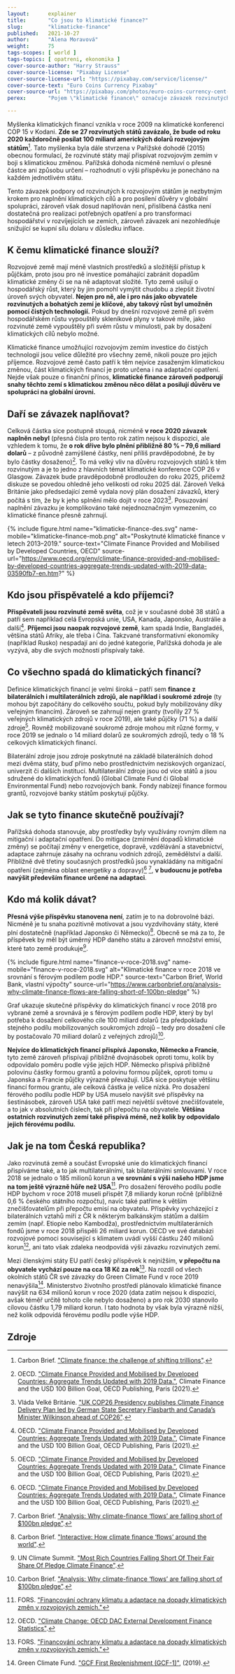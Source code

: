```yaml
---
layout:      explainer
title:       "Co jsou to klimatické finance?"
slug:        "klimaticke-finance"
published:   2021-10-27
author:      "Alena Moravová"
weight:      75
tags-scopes: [ world ]
tags-topics: [ opatreni, ekonomika ]
cover-source-author: "Harry Strauss"
cover-source-license: "Pixabay License"
cover-source-license-url: "https://pixabay.com/service/license/"
cover-source-text: "Euro Coins Currency Pixabay"
cover-source-url: "https://pixabay.com/photos/euro-coins-currency-cent-euro-cent-1353420/"
perex:       "Pojem \"klimatické finance\" označuje závazek rozvinutých zemí finančně přispívat rozvíjejícím se státům na boj s klimatickou změnou a jejími dopady."

---
```

Myšlenka klimatických financí vznikla v roce 2009 na klimatické konferenci COP 15 v Kodani. **Zde se 27 rozvinutých států zavázalo, že bude od roku 2020 každoročně posílat 100 miliard amerických dolarů rozvojovým státům**[^1]. Tato myšlenka byla dále stvrzena v Pařížské dohodě (2015) obecnou formulací, že rozvinuté státy mají přispívat rozvojovým zemím v boji s klimatickou změnou. Pařížská dohoda nicméně nemluví o přesné částce ani způsobu určení – rozhodnutí o výši příspěvku je ponecháno na každém jednotlivém státu.

Tento závazek podpory od rozvinutých k rozvojovým státům je nezbytným krokem pro naplnění klimatických cílů a pro posílení důvěry v globální spolupráci, zároveň však dosud naplňován není, přislíbená částka není dostatečná pro realizaci potřebných opatření a pro transformaci hospodářství v rozvíjejících se zemích, zároveň závazek ani nezohledňuje snižující se kupní sílu dolaru v důsledku inflace.

## K čemu klimatické finance slouží?

Rozvojové země mají méně vlastních prostředků a složitější přístup k půjčkám, proto jsou pro ně investice pomáhající zabránit dopadům klimatické změny či se na ně adaptovat složité. Tyto země usilují o hospodářský růst, který by jim pomohl vymýtit chudobu a zlepšit životní úroveň svých obyvatel. **Nejen pro ně, ale i pro nás jako obyvatele rozvinutých a bohatých zemí je klíčové, aby takový růst byl umožněn pomocí čistých technologií.** Pokud by dnešní rozvojové země při svém hospodářském růstu vypouštěly skleníkové plyny v takové míře, jako rozvinuté země vypouštěly při svém růstu v minulosti, pak by dosažení klimatických cílů nebylo možné.

Klimatické finance umožňující rozvojovým zemím investice do čistých technologií jsou velice důležité pro všechny země, nikoli pouze pro jejich příjemce. Rozvojové země často patří k těm nejvíce zasaženým klimatickou změnou, část klimatických financí je proto určena i na <glossary id="adaptace">adaptační opatření</glossary>. Nejde však pouze o finanční přínos, **klimatické finance zároveň podporují snahy těchto zemí s klimatickou změnou něco dělat a posilují důvěru ve spolupráci na globální úrovni.**

## Daří se závazek naplňovat?

Celková částka sice postupně stoupá, nicméně **v roce 2020 závazek naplněn nebyl** (přesná čísla pro tento rok zatím nejsou k dispozici, ale vzhledem k tomu, že **o rok dříve bylo plnění přibližně 80 % – 79,6 miliard dolarů** – z původně zamýšlené částky, není příliš pravděpodobné, že by bylo částky dosaženo)[^2]. To má velký vliv na důvěru rozvojových států k těm rozvinutým a je to jedno z hlavních témat klimatické konference COP 26 v Glasgow. Závazek bude pravděpodobně prodloužen do roku 2025, přičemž diskuze se povedou ohledně jeho velikosti od roku 2025 dál. Zároveň Velká Británie jako předsedající země vydala nový plán dosažení závazků, který počítá s tím, že by k jeho splnění mělo dojít v roce 2023[^8]. Posuzování naplnění závazku je komplikováno také nejednoznačným vymezením, co klimatické finance přesně zahrnují.

{% include figure.html
    name="klimaticke-finance-des.svg"
    name-mobile="klimaticke-finance-mob.png"
    alt="Poskytnuté klimatické finance v letech 2013–2019."
    source-text="Climate Finance Provided and Mobilised by Developed Countries, OECD"
    source-url="https://www.oecd.org/env/climate-finance-provided-and-mobilised-by-developed-countries-aggregate-trends-updated-with-2019-data-03590fb7-en.htm?"
%}

## Kdo jsou přispěvatelé a kdo příjemci?

**Přispěvateli jsou rozvinuté země světa**, což je v současné době 38 států a patří sem například celá Evropská unie, USA, Kanada, Japonsko, Austrálie a další[^2]. **Příjemci jsou naopak rozvojové země**, kam spadá Indie, Bangladéš, většina států Afriky, ale třeba i Čína. Takzvané transformativní ekonomiky (například Rusko) nespadají ani do jedné kategorie, Pařížská dohoda je ale vyzývá, aby dle svých možností přispívaly také.

<!--
{% include figure.html
    name="prijemci-podle-regionu.png"
    name-mobile="prijemci-podle-regionu.png"
    alt="Příjemci klimatických financí podle regionu."
    source-text="Climate Finance Provided and Mobilised by Developed Countries, OECD"
    source-url="https://www.oecd.org/env/climate-finance-provided-and-mobilised-by-developed-countries-aggregate-trends-updated-with-2019-data-03590fb7-en.htm?"
%}
-->

## Co všechno spadá do klimatických financí?

Definice klimatických financí je velmi široká – patří sem **finance z bilaterálních i multilaterálních zdrojů, ale například i soukromé zdroje** (ty mohou být započítány do celkového součtu, pokud byly mobilizovány díky veřejným financím). Zároveň se zahrnují nejen granty (tvořily 27 % veřejných klimatických zdrojů v roce 2019), ale také půjčky (71 %) a další zdroje[^2]. Rovněž mobilizované soukromé zdroje mohou mít různé formy, v roce 2019 se jednalo o 14 miliard dolarů ze soukromých zdrojů, tedy o 18 % celkových klimatických financí.

Bilaterální zdroje jsou zdroje poskytnuté na základě bilaterálních dohod mezi dvěma státy, buď přímo nebo prostřednictvím neziskových organizací, univerzit či dalších institucí. Multilaterální zdroje jsou od více států a jsou sdružené do klimatických fondů (Global Climate Fund či Global Environmental Fund) nebo rozvojových bank. Fondy nabízejí finance formou grantů, rozvojové banky státům poskytují půjčky.


## Jak se tyto finance skutečně používají?

Pařížská dohoda stanovuje, aby prostředky byly využívány rovným dílem na <glossary id="adaptace">mitigační</glossary> i <glossary id="adaptace">adaptační</glossary> opatření. Do mitigace (zmírnění dopadů klimatické změny) se počítají změny v energetice, dopravě, vzdělávání a stavebnictví, adaptace zahrnuje zásahy na ochranu vodních zdrojů, zemědělství a další. Přibližně dvě třetiny současných prostředků jsou vynakládány na mitigační opatření (zejména oblast energetiky a dopravy)[^2] [^3], **v budoucnu je potřeba navýšit především finance určené na adaptaci**.

## Kdo má kolik dávat?

**Přesná výše příspěvku stanovena není**, zatím je to na dobrovolné bázi. Nicméně je tu snaha pozitivně motivovat a jsou vyzdvihovány státy, které plní dostatečně (například Japonsko či Německo)[^6]. Obecně se má za to, že příspěvek by měl být úměrný HDP daného státu a zároveň množství emisí, které tato země produkuje[^7].

{% include figure.html
    name="finance-v-roce-2018.svg"
    name-mobile="finance-v-roce-2018.svg"
    alt="Klimatické finance v roce 2018 ve srovnání s férovým podílem podle HDP."
    source-text="Carbon Brief, World Bank, vlastní výpočty"
    source-url="https://www.carbonbrief.org/analysis-why-climate-finance-flows-are-falling-short-of-100bn-pledge"
%}

Graf ukazuje skutečné příspěvky do klimatických financí v roce 2018 pro vybrané země a srovnává je s férovým podílem podle HDP, který by byl potřeba k dosažení celkového cíle 100 miliard dolarů (za předpokladu stejného podílu mobilizovaných soukromých zdrojů – tedy pro dosažení cíle by postačovalo 70 miliard dolarů z veřejných zdrojů)[^3].

**Nejvíce do klimatických financí přispívá Japonsko, Německo a Francie**, tyto země zároveň přispívaji přibližně dvojnásobek oproti tomu, kolik by odpovídalo poměru podle výše jejich HDP. Německo přispívá přibližně polovinu částky formou grantů a polovinu formou půjček, oproti tomu u Japonska a Francie půjčky výrazně převažují. USA sice poskytuje většinu financí formou grantu, ale celková částka je velice nízká. Pro dosažení férového podílu podle HDP by USA muselo navýšit své příspěvky na šestinásobek, zároveň USA také patří mezi největší světové znečišťovatele, a to jak v absolutních číslech, tak při přepočtu na obyvatele. **Většina ostatních rozvinutých zemí také přispívá méně, než kolik by odpovídalo jejich férovému podílu.**

## Jak je na tom Česká republika?

Jako rozvinutá země a součást Evropské unie do klimatických financí přispíváme také, a to jak multilaterálními, tak bilaterálními smlouvami. V roce 2018 se jednalo o 185 milionů korun a **ve srovnání s výši našeho HDP jsme na tom ještě výrazně hůře než USA**[^4]. Pro dosažení férového podílu podle HDP bychom v roce 2018 museli přispět 7,8 miliardy korun ročně (přibližně 0,6 % českého státního rozpočtu), navíc také patříme k větším znečišťovatelům při přepočtu emisí na obyvatelu. Příspěvky vycházející z bilaterálních vztahů míří z ČR k některým balkánským státům a dalším zemím (např. Etiopie nebo Kambodža), prostřednictvím multilaterárních fondů jsme v roce 2018 přispěli 26 miliard korun. OECD ve své databázi rozvojové pomoci související s klimatem uvádí vyšší částku 240 milionů korun[^9], ani tato však zdaleka neodpovídá výši závazku rozvinutých zemí.

Mezi členskými státy EU patří český příspěvek k nejnižším, **v přepočtu na obyvatele vychází pouze na cca 18 Kč za rok**[^4]. Na rozdíl od všech okolních států ČR své závazky do Green Climate Fund v roce 2019 nenavýšila[^5]. Ministerstvo životního prostředí plánovalo klimatické finance navýšit na 634 milionů korun v roce 2020 (data zatím nejsou k dispozici, avšak téměř určitě tohoto cíle nebylo dosaženo) a pro rok 2030 stanovilo cílovou částku 1,79 miliard korun. I tato hodnota by však byla výrazně nižší, než kolik odpovídá férovému podílu podle výše HDP.

## Zdroje

[^1]: Carbon Brief. ["Climate finance: the challenge of shifting trillions"](https://www.carbonbrief.org/climate-finance-challenge-shifting-trillions).
[^2]: OECD. ["Climate Finance Provided and Mobilised by Developed Countries: Aggregate Trends Updated with 2019 Data."](https://www.oecd.org/env/climate-finance-provided-and-mobilised-by-developed-countries-aggregate-trends-updated-with-2019-data-03590fb7-en.htm?), Climate Finance and the USD 100 Billion Goal, OECD Publishing, Paris (2021).
[^3]: Carbon Brief. ["Analysis: Why climate-finance ‘flows’ are falling short of $100bn pledge"](https://www.carbonbrief.org/analysis-why-climate-finance-flows-are-falling-short-of-100bn-pledge).
[^4]: FORS. ["Financování ochrany klimatu a adaptace na dopady klimatických změn v rozvojových zemích."](http://www.fors.cz/wp-content/uploads/2019/11/Brief-klimafinance_final-u.pdf)
[^5]: Green Climate Fund. ["GCF First Replenishment (GCF-1)"](https://www.greenclimate.fund/sites/default/files/document/gcf-b24-11.pdf), (2019).
[^6]: Carbon Brief. ["Interactive: How climate finance ‘flows’ around the world"](https://www.carbonbrief.org/interactive-how-climate-finance-flows-around-the-world).
[^7]: UN Climate Summit. ["Most Rich Countries Falling Short Of Their Fair Share Of Pledge Climate Finance"](https://unclimatesummit.org/most-rich-countries-falling-short-of-their-fair-share-of-pledge-climate-finance/).
[^8]: Vláda Velké Británie. ["UK COP26 Presidency publishes Climate Finance Delivery Plan led by German State Secretary Flasbarth and Canada’s Minister Wilkinson ahead of COP26"](https://www.gov.uk/government/news/uk-cop26-presidency-publishes-climate-finance-delivery-plan-led-by-german-state-secretary-flasbarth-and-canadas-minister-wilkinson-ahead-of-cop26).
[^9]: OECD. ["Climate Change: OECD DAC External Development Finance Statistics"](https://www.oecd.org/dac/financing-sustainable-development/development-finance-topics/climate-change.htm).
